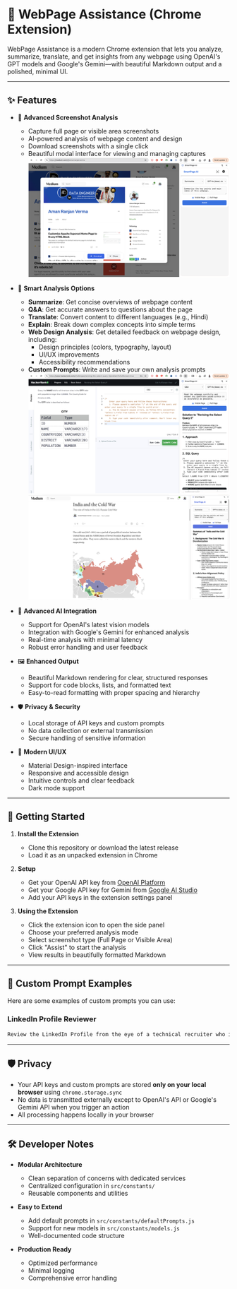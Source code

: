 # 📖 WebPage Assistance (Chrome Extension)

WebPage Assistance is a modern Chrome extension that lets you analyze, summarize, translate, and get insights from any webpage using OpenAI's GPT models and Google's Gemini—with beautiful Markdown output and a polished, minimal UI.

---

## ✨ Features

- 📸 **Advanced Screenshot Analysis**
  - Capture full page or visible area screenshots
  - AI-powered analysis of webpage content and design
  - Download screenshots with a single click
  - Beautiful modal interface for viewing and managing captures
    ![Full Page Screenshot](images/fullpage_screenshot.png)

- 🧠 **Smart Analysis Options**
  - **Summarize**: Get concise overviews of webpage content
  - **Q&A**: Get accurate answers to questions about the page
  - **Translate**: Convert content to different languages (e.g., Hindi)
  - **Explain**: Break down complex concepts into simple terms
  - **Web Design Analysis**: Get detailed feedback on webpage design, including:
    - Design principles (colors, typography, layout)
    - UI/UX improvements
    - Accessibility recommendations
  - **Custom Prompts**: Write and save your own analysis prompts
    ![Q&A Example](images/qna.png)
    ![Summarize Example](images/summarize.png)

- 🤖 **Advanced AI Integration**
  - Support for OpenAI's latest vision models
  - Integration with Google's Gemini for enhanced analysis
  - Real-time analysis with minimal latency
  - Robust error handling and user feedback

- 🖼️ **Enhanced Output**
  - Beautiful Markdown rendering for clear, structured responses
  - Support for code blocks, lists, and formatted text
  - Easy-to-read formatting with proper spacing and hierarchy

- 🛡️ **Privacy & Security**
  - Local storage of API keys and custom prompts
  - No data collection or external transmission
  - Secure handling of sensitive information

- 🧩 **Modern UI/UX**
  - Material Design-inspired interface
  - Responsive and accessible design
  - Intuitive controls and clear feedback
  - Dark mode support

---

## 🚀 Getting Started

1. **Install the Extension**
   - Clone this repository or download the latest release
   - Load it as an unpacked extension in Chrome

2. **Setup**
   - Get your OpenAI API key from [OpenAI Platform](https://platform.openai.com/docs/api-reference/introduction)
   - Get your Google API key for Gemini from [Google AI Studio](https://makersuite.google.com/app/apikey)
   - Add your API keys in the extension settings panel

3. **Using the Extension**
   - Click the extension icon to open the side panel
   - Choose your preferred analysis mode
   - Select screenshot type (Full Page or Visible Area)
   - Click "Assist" to start the analysis
   - View results in beautifully formatted Markdown

---

## 📝 Custom Prompt Examples

Here are some examples of custom prompts you can use:

### LinkedIn Profile Reviewer
```markdown
Review the LinkedIn Profile from the eye of a technical recruiter who is looking for a senior Data Engineer for L3 position. Score each section on the scale of 10 and suggest actionable improvements.
```

---

## 🛡️ Privacy

- Your API keys and custom prompts are stored **only on your local browser** using `chrome.storage.sync`
- No data is transmitted externally except to OpenAI's API or Google's Gemini API when you trigger an action
- All processing happens locally in your browser

---

## 🛠️ Developer Notes

- **Modular Architecture**
  - Clean separation of concerns with dedicated services
  - Centralized configuration in `src/constants/`
  - Reusable components and utilities

- **Easy to Extend**
  - Add default prompts in `src/constants/defaultPrompts.js`
  - Support for new models in `src/constants/models.js`
  - Well-documented code structure

- **Production Ready**
  - Optimized performance
  - Minimal logging
  - Comprehensive error handling
